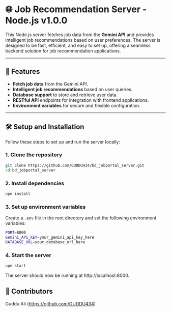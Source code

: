 # 🌐 Job Recommendation Server - Node.js v1.0.0

This Node.js server fetches job data from the **Gemini API** and provides intelligent job recommendations based on user preferences. The server is designed to be fast, efficient, and easy to set up, offering a seamless backend solution for job recommendation applications.

---

## 🚀 Features

- **Fetch job data** from the Gemini API.
- **Intelligent job recommendations** based on user queries.
- **Database support** to store and retrieve user data.
- **RESTful API** endpoints for integration with frontend applications.
- **Environment variables** for secure and flexible configuration.

---

## 🛠️ Setup and Installation

Follow these steps to set up and run the server locally:

### 1. Clone the repository

```bash
git clone https://github.com/GUDDU434/bd_jobportal_server.git
cd bd_jobportal_server
```

### 2. Install dependencies

```bash
npm install
```

### 3. Set up environment variables

Create a `.env` file in the root directory and set the following environment variables:
```bash
PORT=8000
Gemini_API_KEY=your_gemini_api_key_here
DATABASE_URL=your_database_url_here
```

### 4. Start the server

```bash
npm start
```

The server should now be running at http://localhost:8000.


## 👤 Contributors
Guddu Ali (https://github.com/GUDDU434)